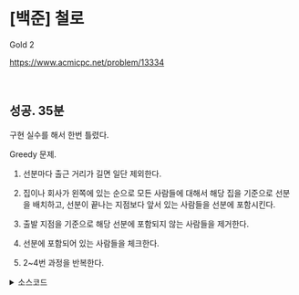 # [백준] 철로

Gold 2

https://www.acmicpc.net/problem/13334

<br>

## 성공. 35분

구현 실수를 해서 한번 틀렸다.

Greedy 문제.

1. 선분마다 출근 거리가 길면 일단 제외한다.

2. 집이나 회사가 왼쪽에 있는 순으로 모든 사람들에 대해서 해당 집을 기준으로 선분을 배치하고, 선분이 끝나는 지점보다 앞서 있는 사람들을 선분에 포함시킨다.

3. 출발 지점을 기준으로 해당 선분에 포함되지 않는 사람들을 제거한다.

4. 선분에 포함되어 있는 사람들을 체크한다.

5. 2~4번 과정을 반복한다.

<details><summary>소스코드</summary>

```java
import java.io.*;
import java.util.*;

class Human {
    public int min, max;

    public Human(int h, int o) {
        this.min = Math.min(h, o);
        this.max = Math.max(h, o);
    }

    public int getLength() {
        return this.max - this.min;
    }
}

class Main {

    int numOfHuman;
    PriorityQueue<Human> minPQ = new PriorityQueue<>((a, b) -> a.min - b.min);
    PriorityQueue<Human> maxPQ = new PriorityQueue<>((a, b) -> a.max - b.max);
    PriorityQueue<Human> inLine = new PriorityQueue<>((a, b) -> a.min - b.min);
    int lenOfLine;

    void run() throws Exception {
        BufferedReader br = new BufferedReader(new InputStreamReader(System.in));
        StringBuilder sb = new StringBuilder();

        numOfHuman = Integer.parseInt(br.readLine());
        List<Human> allHuman = new ArrayList<>();
        for (int i = 0; i < numOfHuman; i++) {
            StringTokenizer st = new StringTokenizer(br.readLine());
            int h = Integer.parseInt(st.nextToken());
            int o = Integer.parseInt(st.nextToken());
            allHuman.add(new Human(h, o));
        }
        lenOfLine = Integer.parseInt(br.readLine());

        for (Human human : allHuman) {
            if(human.getLength() > lenOfLine) continue;
            minPQ.add(human);
            maxPQ.add(human);
        }

        int answer = 0;
        while (!minPQ.isEmpty()) {
            long start = minPQ.poll().min;
            long end = start + lenOfLine;
            while (!inLine.isEmpty() && inLine.peek().min < start) {
                inLine.poll();
            }
            while (!maxPQ.isEmpty() && maxPQ.peek().max <= end) {
                inLine.add(maxPQ.poll());
            }
            answer = Math.max(answer, inLine.size());
        }

        System.out.println(answer);

        br.close();
    }

    public static void main(String[] args) throws Exception {
        new Main().run();
    }
}
```

</details>